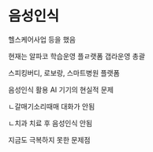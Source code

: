  

# 음성인식

헬스케어사업 등을 했음

현재는 알파코 학습운영 플ㄹ랫폼 갭라운영 총괄

스피킹버디, 로보랑, 스마트병원 플랫폼

음성인식 활용 AI 기기의 현실적 문제

ㄴ갈매기소리때매 대화가 안됨

ㄴ치과 치료 후 음성인식 안됨

지금도 극복하지 못한 문제점
